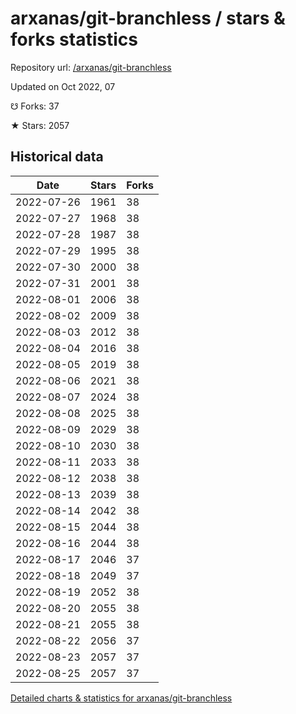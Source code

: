 # arxanas/git-branchless / stars & forks statistics

Repository url: [/arxanas/git-branchless](https://github.com/arxanas/git-branchless)

Updated on Oct 2022, 07

☋ Forks: 37

★ Stars: 2057

## Historical data
| Date | Stars | Forks |
|------|-------|-------|
| 2022-07-26 | 1961 | 38 | 
| 2022-07-27 | 1968 | 38 | 
| 2022-07-28 | 1987 | 38 | 
| 2022-07-29 | 1995 | 38 | 
| 2022-07-30 | 2000 | 38 | 
| 2022-07-31 | 2001 | 38 | 
| 2022-08-01 | 2006 | 38 | 
| 2022-08-02 | 2009 | 38 | 
| 2022-08-03 | 2012 | 38 | 
| 2022-08-04 | 2016 | 38 | 
| 2022-08-05 | 2019 | 38 | 
| 2022-08-06 | 2021 | 38 | 
| 2022-08-07 | 2024 | 38 | 
| 2022-08-08 | 2025 | 38 | 
| 2022-08-09 | 2029 | 38 | 
| 2022-08-10 | 2030 | 38 | 
| 2022-08-11 | 2033 | 38 | 
| 2022-08-12 | 2038 | 38 | 
| 2022-08-13 | 2039 | 38 | 
| 2022-08-14 | 2042 | 38 | 
| 2022-08-15 | 2044 | 38 | 
| 2022-08-16 | 2044 | 38 | 
| 2022-08-17 | 2046 | 37 | 
| 2022-08-18 | 2049 | 37 | 
| 2022-08-19 | 2052 | 38 | 
| 2022-08-20 | 2055 | 38 | 
| 2022-08-21 | 2055 | 38 | 
| 2022-08-22 | 2056 | 37 | 
| 2022-08-23 | 2057 | 37 | 
| 2022-08-25 | 2057 | 37 | 


[Detailed charts & statistics for arxanas/git-branchless](https://reviewgithub.com/rep/arxanas/git-branchless)
